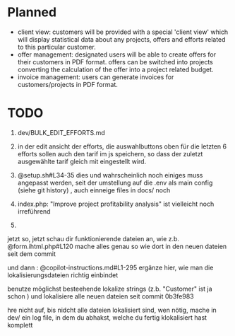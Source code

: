 # Planned

 - client view: customers will be provided with a special 'client view' which will display statistical data about any projects, offers and efforts related to this particular customer.
 - offer management: designated users will be able to create offers for their customers in PDF format. offers can be switched into projects converting the calculation of the offer into a project related budget.
 - invoice management: users can generate invoices for customers/projects in PDF format.

# TODO
1. dev/BULK_EDIT_EFFORTS.md

2. in der edit ansicht der efforts, die auswahlbuttons oben für die letzten 6 efforts sollen auch den tarif im js speichern, so dass der zuletzt ausgewählte tarif gleich mit eingestellt wird.

3. @setup.sh#L34-35 dies und wahrscheinlich noch einiges muss angepasst werden, seit der umstellung auf die .env als main config (siehe git history) , auch einneige files in docs/ noch

4. index.php: "Improve project profitability analysis"  ist vielleicht noch irreführend

5.
jetzt so, jetzt schau dir funktionierende dateien an, wie z.b. @form.ihtml.php#L120 
mache alles genau so wie dort in den neuen dateien seit dem commit

und dann :
@copilot-instructions.md#L1-295 ergänze hier, wie man die lokalisierungsdateien richtig einbindet


benutze möglichst besteehende lokalize strings (z.b. "Customer" ist ja schon ) und  lokalisiere alle neuen dateien seit commit 0b3fe983

hre nicht auf, bis nidcht alle dateien lokalisiert sind, wen nötig, mache in dev/ ein log file, in dem du abhakst, welche du fertig klokalisiert hast komplett

